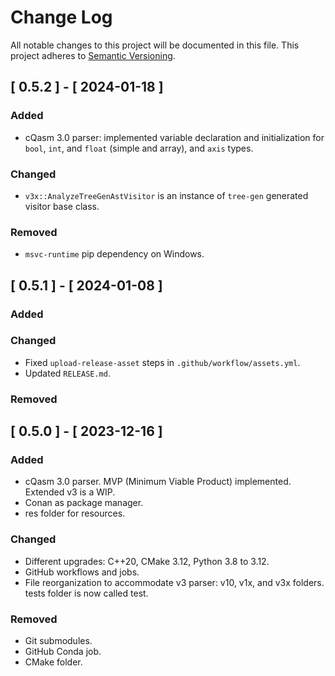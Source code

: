 # Change Log

All notable changes to this project will be documented in this file.
This project adheres to [Semantic Versioning](http://semver.org/).

## [ 0.5.2 ] - [ 2024-01-18 ]

### Added

- cQasm 3.0 parser: implemented variable declaration and initialization for `bool`, `int`, and `float`
  (simple and array), and `axis` types.

### Changed

- `v3x::AnalyzeTreeGenAstVisitor` is an instance of `tree-gen` generated visitor base class.

### Removed

- `msvc-runtime` pip dependency on Windows.

## [ 0.5.1 ] - [ 2024-01-08 ]

### Added

### Changed

- Fixed `upload-release-asset` steps in `.github/workflow/assets.yml`.
- Updated `RELEASE.md`.

### Removed

## [ 0.5.0 ] - [ 2023-12-16 ]

### Added

- cQasm 3.0 parser. MVP (Minimum Viable Product) implemented. Extended v3 is a WIP.
- Conan as package manager.
- res folder for resources.

### Changed

- Different upgrades: C++20, CMake 3.12, Python 3.8 to 3.12.
- GitHub workflows and jobs.
- File reorganization to accommodate v3 parser: v10, v1x, and v3x folders. tests folder is now called test.

### Removed

- Git submodules.
- GitHub Conda job.
- CMake folder.
